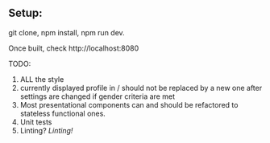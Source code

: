 ## Setup:

git clone, npm install, npm run dev.

Once built, check http://localhost:8080

TODO:
1) ALL the style
2) currently displayed profile in / should not be replaced by a new one after settings are changed if gender criteria are met
3) Most presentational components can and should be refactored to stateless functional ones.
4) Unit tests
5) Linting? _Linting!_
